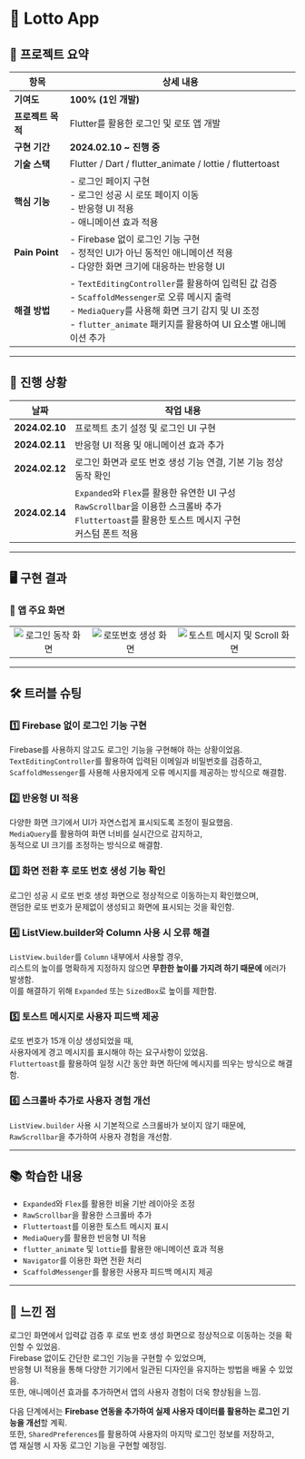 # 🎰 Lotto App  

## 📌 프로젝트 요약  

| 항목              | 상세 내용 |
|-----------------|------------------------------------------------------------------|
| **기여도**       | **100% (1인 개발)** |
| **프로젝트 목적** | Flutter를 활용한 로그인 및 로또 앱 개발 |
| **구현 기간**    | **2024.02.10 ~ 진행 중** |
| **기술 스택**    | Flutter / Dart / flutter_animate / lottie / fluttertoast |
| **핵심 기능**    | - 로그인 페이지 구현 <br> - 로그인 성공 시 로또 페이지 이동 <br> - 반응형 UI 적용 <br> - 애니메이션 효과 적용 |
| **Pain Point**   | - Firebase 없이 로그인 기능 구현 <br> - 정적인 UI가 아닌 동적인 애니메이션 적용 <br> - 다양한 화면 크기에 대응하는 반응형 UI |
| **해결 방법**    | - `TextEditingController`를 활용하여 입력된 값 검증 <br> - `ScaffoldMessenger`로 오류 메시지 출력 <br> - `MediaQuery`를 사용해 화면 크기 감지 및 UI 조정 <br> - `flutter_animate` 패키지를 활용하여 UI 요소별 애니메이션 추가 |

---

## 📅 진행 상황  

| 날짜          | 작업 내용 |
|--------------|-------------------------------------------|
| **2024.02.10** | 프로젝트 초기 설정 및 로그인 UI 구현 |
| **2024.02.11** | 반응형 UI 적용 및 애니메이션 효과 추가 |
| **2024.02.12** | 로그인 화면과 로또 번호 생성 기능 연결, 기본 기능 정상 동작 확인 |
| **2024.02.14** | `Expanded`와 `Flex`를 활용한 유연한 UI 구성 <br> `RawScrollbar`을 이용한 스크롤바 추가 <br> `Fluttertoast`를 활용한 토스트 메시지 구현 <br> 커스텀 폰트 적용 |

---
## 🖥 구현 결과  

### 📌 앱 주요 화면  
|  |    |   |  
|:----------------------------:|:----------------------------:| :----------------------------:|   
| ![로그인 동작 화면](https://github.com/user-attachments/assets/b76f42eb-db07-4f75-a8d9-22e2c5e3d899) |  ![로또번호 생성 화면](https://github.com/user-attachments/assets/8fc04f98-895c-4922-b5ab-2e3dd0e87edb) | ![토스트 메시지 및 Scroll 화면](https://github.com/user-attachments/assets/3905e23d-5a74-44d6-a01b-f441fa11a3ec) |

---

## 🛠 트러블 슈팅  

### 1️⃣ **Firebase 없이 로그인 기능 구현**  
Firebase를 사용하지 않고도 로그인 기능을 구현해야 하는 상황이었음.  
`TextEditingController`를 활용하여 입력된 이메일과 비밀번호를 검증하고,  
`ScaffoldMessenger`를 사용해 사용자에게 오류 메시지를 제공하는 방식으로 해결함.  

### 2️⃣ **반응형 UI 적용**  
다양한 화면 크기에서 UI가 자연스럽게 표시되도록 조정이 필요했음.  
`MediaQuery`를 활용하여 화면 너비를 실시간으로 감지하고,  
동적으로 UI 크기를 조정하는 방식으로 해결함.  

### 3️⃣ **화면 전환 후 로또 번호 생성 기능 확인**  
로그인 성공 시 로또 번호 생성 화면으로 정상적으로 이동하는지 확인했으며,  
랜덤한 로또 번호가 문제없이 생성되고 화면에 표시되는 것을 확인함.  

### 4️⃣ **ListView.builder와 Column 사용 시 오류 해결**  
`ListView.builder`를 `Column` 내부에서 사용할 경우,  
리스트의 높이를 명확하게 지정하지 않으면 **무한한 높이를 가지려 하기 때문에** 에러가 발생함.  
이를 해결하기 위해 `Expanded` 또는 `SizedBox`로 높이를 제한함.  

### 5️⃣ **토스트 메시지로 사용자 피드백 제공**  
로또 번호가 15개 이상 생성되었을 때,  
사용자에게 경고 메시지를 표시해야 하는 요구사항이 있었음.  
`Fluttertoast`를 활용하여 일정 시간 동안 화면 하단에 메시지를 띄우는 방식으로 해결함.  

### 6️⃣ **스크롤바 추가로 사용자 경험 개선**  
`ListView.builder` 사용 시 기본적으로 스크롤바가 보이지 않기 때문에,  
`RawScrollbar`을 추가하여 사용자 경험을 개선함.  

---

## 📚 학습한 내용  

- `Expanded`와 `Flex`를 활용한 비율 기반 레이아웃 조정  
- `RawScrollbar`을 활용한 스크롤바 추가  
- `Fluttertoast`를 이용한 토스트 메시지 표시  
- `MediaQuery`를 활용한 반응형 UI 적용  
- `flutter_animate` 및 `lottie`를 활용한 애니메이션 효과 적용  
- `Navigator`를 이용한 화면 전환 처리  
- `ScaffoldMessenger`를 활용한 사용자 피드백 메시지 제공  

---

## 💬 느낀 점  

로그인 화면에서 입력값 검증 후 로또 번호 생성 화면으로 정상적으로 이동하는 것을 확인할 수 있었음.  
Firebase 없이도 간단한 로그인 기능을 구현할 수 있었으며,  
반응형 UI 적용을 통해 다양한 기기에서 일관된 디자인을 유지하는 방법을 배울 수 있었음.  
또한, 애니메이션 효과를 추가하면서 앱의 사용자 경험이 더욱 향상됨을 느낌.  

다음 단계에서는 **Firebase 연동을 추가하여 실제 사용자 데이터를 활용하는 로그인 기능을 개선**할 계획.  
또한, `SharedPreferences`를 활용하여 사용자의 마지막 로그인 정보를 저장하고,  
앱 재실행 시 자동 로그인 기능을 구현할 예정임.  

